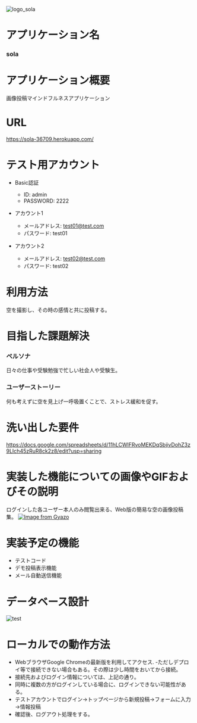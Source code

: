 ![logo_sola](https://user-images.githubusercontent.com/92853864/167255890-873fabdc-7623-4631-8820-9bca6fd974db.png)

# アプリケーション名

### sola

# アプリケーション概要
画像投稿マインドフルネスアプリケーション

# URL
https://sola-36709.herokuapp.com/

# テスト用アカウント
- Basic認証
  - ID: admin
  - PASSWORD: 2222

- アカウント1
  - メールアドレス: test01@test.com
  - パスワード: test01

- アカウント2
  - メールアドレス: test02@test.com
  - パスワード: test02

# 利用方法
空を撮影し、その時の感情と共に投稿する。

# 目指した課題解決
### ペルソナ
日々の仕事や受験勉強で忙しい社会人や受験生。

### ユーザーストーリー
何も考えずに空を見上げ一呼吸置くことで、ストレス緩和を促す。

# 洗い出した要件
https://docs.google.com/spreadsheets/d/11hLCWlFRvoMEKDqSbjivDohZ3z9LIch45zRuR8ck2z8/edit?usp=sharing

# 実装した機能についての画像やGIFおよびその説明
ログインした各ユーザー本人のみ閲覧出来る、Web版の簡易な空の画像投稿集。
[![Image from Gyazo](https://i.gyazo.com/d7fb805e563c5cb84ca44fd05b88b036.jpg)](https://gyazo.com/d7fb805e563c5cb84ca44fd05b88b036)

# 実装予定の機能
- テストコード
- デモ投稿表示機能
- メール自動送信機能

# データベース設計
![test](https://user-images.githubusercontent.com/92853864/167257957-74215d65-fe90-42e6-bd19-188a3c92f73a.png)

# ローカルでの動作方法
- WebブラウザGoogle Chromeの最新版を利用してアクセス.
  -ただしデプロイ等で接続できない場合もある。その際は少し時間をおいてから接続。
- 接続先およびログイン情報については、上記の通り。
- 同時に複数の方がログインしている場合に、ログインできない可能性がある。
- テストアカウントでログイン→トップページから新規投稿→フォームに入力→情報投稿
- 確認後、ログアウト処理をする。